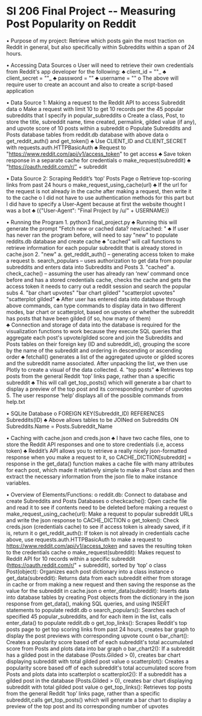 # SI 206 Final Project -- Measuring Post Popularity on Reddit

•	Purpose of my project: Retrieve which posts gain the most traction on Reddit in general, but also specifically within Subreddits within a span of 24 hours.

• Accessing Data Sources
      o	User will need to retrieve their own credentials from Reddit's app developer for the following:
              ♣	client_id = ""_
              ♣	client_secret = ""_
              ♣	password = ""
              ♣	username = ""
      o	The above will require user to create an account and also to create a script-based application 

•	Data Source 1: Making a request to the Reddit API to access Subreddit data
      o	Make a request with limit 10 to get 10 records per the 45 popular subreddits that I specify in popular_subreddits
      o	Create a class, Post, to store the title, subreddit name, time created, permalink, gilded value (if any), and upvote score of 10           posts within a subreddit
      o	Populate Subreddits and Posts database tables from reddit.db database with above data
      o	get_reddit_auth() and get_token()
              ♣	Use CLIENT_ID and CLIENT_SECRET with requests.auth.HTTPBasicAuth
              ♣	Request to "https://www.reddit.com/api/v1/access_token" to get access 
              ♣	Save token response in a separate cache for credentials
      o	make_request(subreddit)
              ♣	“https://oauth.reddit.com/r/” + subreddit

•	Data Source 2: Scraping Reddit’s ‘top’ Posts Page
      o	Retrieve top-scoring links from past 24 hours
      o	make_request_using_cache(url)
              ♣	If the url for the request is not already in the cache after making a request, then write it to the cache
      o	I did not have to use authentication methods for this part but I did have to specify a User-Agent because at first the website             thought I was a bot 
              ♣	({"User-Agent": "Final Project by /u/" + USERNAME})

•	Running the Program
      1.	python3 final_project.py
              ♣ Running this will generate the prompt "Fetch new or cached data? new/cached: "
              ♣ If user has never ran the program before, will need to say "new" to populate reddits.db database and create cache
              ♣ "cached" will call functions to retrieve information for each popular subreddit that is already stored in cache.json
      2.	"new"
              a.	get_reddit_auth() – generating access token to make a request
              b.	search_populars – uses authorization to get data from popular subreddits and enters data into Subreddits and Posts
      3.	"cached"
              a.	check_cache() – assuming the user has already ran ‘new’ command once before and has a stored credentials cache, checks                 the cache and gets the access token it needs to carry out a reddit session and search the popular subs
      4.	"bar chart upvotes" 
          "bar chart gilded"
          "scatterplot upvotes"
          "scatterplot gilded"
              ♣ After user has entered data into database through above commands, can type commands to display data in two different                       modes, bar chart or scatterplot, based on upvotes or whether the subreddit has posts that have been gilded (if so, how                     many of them)            
              ♣ Connection and storage of data into the database is required for the visualization functions to work because they execute                 SQL queries that aggregate each post's upvote/gilded score and join the Subreddits and Posts tables on their foreign key                   (ID and subreddit_id), grouping the score by the name of the subreddit and ordering in descending or ascending order
              ♣ fetchall() generates a list of the aggregated upvote or gilded scores and the subreddit name associated. After unpacking                   the list, we then use Plotly to create a visual of the data collected.
      4.	"top posts"
              ♣	Retrieves top posts from the general Reddit ‘top’ links page, rather than a specific subreddit
              ♣	This will call get_top_posts() which will generate a bar chart to display a preview of the top post and its                               corresponding number of upvotes
      5.	The user response ‘help’ displays all of the possible commands from help.txt

•	SQLite Database
      o	FOREIGN KEY(Subreddit_ID) REFERENCES Subreddits(ID)
              ♣	Above allows tables to be JOINed on Subreddits ON Subreddits.Name = Posts.Subreddit_Name 
              
•	Caching with cache.json and creds.json
              ♣	I have two cache files, one to store the Reddit API responses and one to store credentials (i.e, access token)
              ♣	Reddit’s API allows you to retrieve a really nicely json-formatted response when you make a request to it, so                             CACHE_DICTION[subreddit] = response in the get_data() function makes a cache file with many attributes for each post,                     which made it relatively simple to make a Post class and then extract the necessary information from the json file to make                 instance variables. 

•	Overview of Elements/Functions:
      o	reddit.db: Connect to database and create Subreddits and Posts Databases
      o	checkcache(): Open cache file and read it to see if contents need to be deleted before making a request
      o	make_request_using_cache(url): Make a request to popular subreddit URLs and write the json response to CACHE_DICTION
      o	get_token(): Check creds.json (credentials cache) to see if access token is already saved, if it is, return it
      o	get_reddit_auth(): If token is not already in credentials cache above, use requests.auth.HTTPBasicAuth to make a request to               https://www.reddit.com/api/v1/access_token and saves the resulting token to the credentials cache
      o	make_request(subreddit): Makes request to Reddit API for 10 records within a specific subreddit (https://oauth.reddit.com/r/" +           subreddit), sorted by ‘top’
      o	class Post(object): Organizes each post dictionary into a class instance
      o	get_data(subreddit): Returns data from each subreddit either from storage in cache or from making a new request and then saving           the response as the value for the subreddit in cache.json
      o	enter_data(subreddit): Inserts data into database tables by creating Post objects from the dictionary in the json response from           get_data(), making SQL queries, and using INSERT statements to populate reddit.db
      o	search_populars(): Searches each of specified 45 popular_subreddits, and for each item in the list, calls enter_data() to populate         reddit.db
      o	get_top_links(): Scrapes Reddit's top posts page to get top scoring links from past 24 hours, creates bar graph to display the             post previews with corresponding upvote count
      o	bar_chart(): Creates a popularity score based off of each subreddit's total accumulated score from Posts and plots data into bar           graph
      o bar_chart2(): If a subreddit has a gilded post in the database (Posts.Gilded > 0), creates bar chart displaying subreddit with             total gilded post value
      o	scatterplot(): Creates a popularity score based off of each subreddit's total accumulated score from Posts and plots data into             scatterplot
      o	scatterplot2(): If a subreddit has a gilded post in the database (Posts.Gilded > 0), creates bar chart displaying subreddit with           total gilded post value
      o	get_top_links(): Retrieves top posts from the general Reddit ‘top’ links page, rather than a specific subreddit,calls                     get_top_posts() which will generate a bar chart to display a preview of the top post and its corresponding number of upvotes
